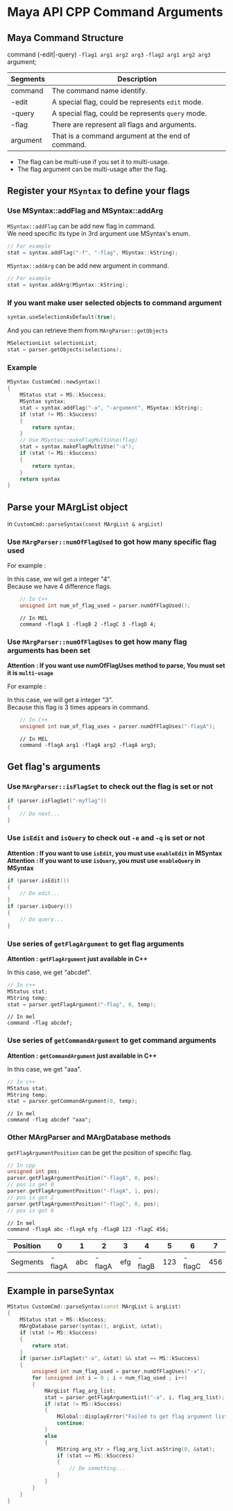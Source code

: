 # Maya API CPP Command Arguments

## Maya Command Structure

command (-edit|-query) `-flag1 arg1 arg2 arg3` `-flag2 arg1 arg2 arg3` argument;

| Segments  | Description                                           |
| --------- | ----------------------------------------------------- |
| command   | The command name identify.                            |
| -edit     | A special flag, could be represents `edit` mode.      |
| -query    | A special flag, could be represents `query` mode.     |
| -flag     | There are represent all flags and arguments.          |
| argument  | That is a command argument at the end of command.     |

+ The flag can be multi-use if you set it to multi-usage.
+ The flag argument can be multi-usage after the flag.

## Register your `MSyntax` to define your flags

### Use MSyntax::addFlag and MSyntax::addArg

`MSyntax::addFlag` can be add new flag in command.</br>
We need specific its type in 3rd argument use MSyntax's enum.

```cpp
// For example
stat = syntax.addFlag("-f", "-flag", MSyntax::kString);
```

`MSyntax::addArg` can be add new argument in command.

```cpp
// For example
stat = syntax.addArg(MSyntax::kString);
```

### If you want make user selected objects to command argument

```cpp
syntax.useSelectionAsDefault(true);
```

And you can retrieve them from `MArgParser::getObjects`

```cpp
MSelectionList selectionList;
stat = parser.getObjects(selections);
```

### Example

```cpp
MSyntax CustomCmd::newSyntax()
{
    MStatus stat = MS::kSuccess;
    MSyntax syntax;
    stat = syntax.addFlag("-a", "-argument", MSyntax::kString);
    if (stat != MS::kSuccess)
    {
        return syntax;
    }
    // Use MSyntax::makeFlagMultiUse(flag)
    stat = syntax.makeFlagMultiUse("-a");
    if (stat != MS::kSuccess)
    {
        return syntax;
    }
    return syntax
}
```

## Parse your MArgList object

in `CustomCmd::parseSyntax(const MArgList & argList)`

### Use `MArgParser::numOfFlagUsed` to got how many specific flag used

For example :

In this case, we wil get a integer "4".</br>
Because we have 4 difference flags.

```cpp
    // In C++
    unsigned int num_of_flag_used = parser.numOfFlagUsed();
```

```mel
    // In MEL
    command -flagA 1 -flagB 2 -flagC 3 -flagD 4;
```

### Use `MArgParser::numOfFlagUses` to get how many flag arguments has been set

__Attention : If you want use numOfFlagUses method to parse, You must set it is `multi-usage`__

For example :

In this case, we will get a integer "3".</br>
Because this flag is 3 times appears in command.

```cpp
    // In C++
    unsigned int num_of_flag_uses = parser.numOfFlagUses("-flagA");
```

```mel
    // In MEL
    command -flagA arg1 -flagA arg2 -flagA arg3;
```

## Get flag's arguments

### Use `MArgParser::isFlagSet` to check out the flag is set or not

```cpp
if (parser.isFlagSet("-myflag"))
{
    // Do next...
}
```

### Use `isEdit` and `isQuery` to check out `-e` and `-q` is set or not

__Attention : If you want to use `isEdit`, you must use `enableEdit` in MSyntax__</br>
__Attention : If you want to use `isQuery`, you must use `enableQuery` in MSyntax__</br>

```cpp
if (parser.isEdit())
{
    // Do edit...
}
if (parser.isQuery())
{
    // Do query...
}
```

### Use series of `getFlagArgument` to get flag arguments

__Attention : `getFlagArgument` just available in C++__

In this case, we get "abcdef".

```cpp
// In c++
MStatus stat;
MString temp;
stat = parser.getFlagArgument("-flag", 0, temp);
```

```mel
// In mel
command -flag abcdef;
```

### Use series of `getCommandArgument` to get command arguments

__Attention : `getCommandArgument` just available in C++__

In this case, we get "aaa".

```cpp
// In c++
MStatus stat;
MString temp;
stat = parser.getCommandArgument(0, temp);
```

```mel
// In mel
command -flag abcdef "aaa";
```

### Other MArgParser and MArgDatabase methods

`getFlagArgumentPosition` can be get the position of specific flag.

```cpp
// In cpp
unsigned int pos;
parser.getFlagArgumentPosition("-flagA", 0, pos);
// pos is get 0
parser.getFlagArgumentPosition("-flagA", 1, pos);
// pos is get 2
parser.getFlagArgumentPosition("-flagC", 0, pos);
// pos is get 6
```

```mel
// In mel
command -flagA abc -flagA efg -flagB 123 -flagC 456;
```

| Position |    0    |    1    |    2    |    3    |    4    |    5    |    6    |    7    |
| -------- | ------- | ------- | ------- | ------- | ------- | --------| --------| ------- |
| Segments | -flagA  |   abc   | -flagA  |   efg   | -flagB  |   123   |  -flagC |   456   |

## Example in parseSyntax

```cpp
MStatus CustomCmd::parseSyntax(const MArgList & argList)
{
    MStatus stat = MS::kSuccess;
    MArgDatabase parser(syntax(), argList, &stat);
    if (stat != MS::kSuccess)
    {
        return stat;
    }
    if (parser.isFlagSet("-a", &stat) && stat == MS::kSuccess)
    {
        unsigned int num_flag_used = parser.numOfFlagUses("-a");
        for (unsigned int i = 0 ; i < num_flag_used ; i++)
        {
            MArgList flag_arg_list;
            stat = parser.getFlagArgumentList("-a", i, flag_arg_list);
            if (stat != MS::kSuccess)
            {
                MGlobal::displayError("Failed to get flag argument list : -a");
                continue;
            }
            else
            {
                MString arg_str = flag_arg_list.asString(0, &stat);
                if (stat == MS::kSuccess)
                {
                    // Do something...
                }
            }
        }
    }
}
```